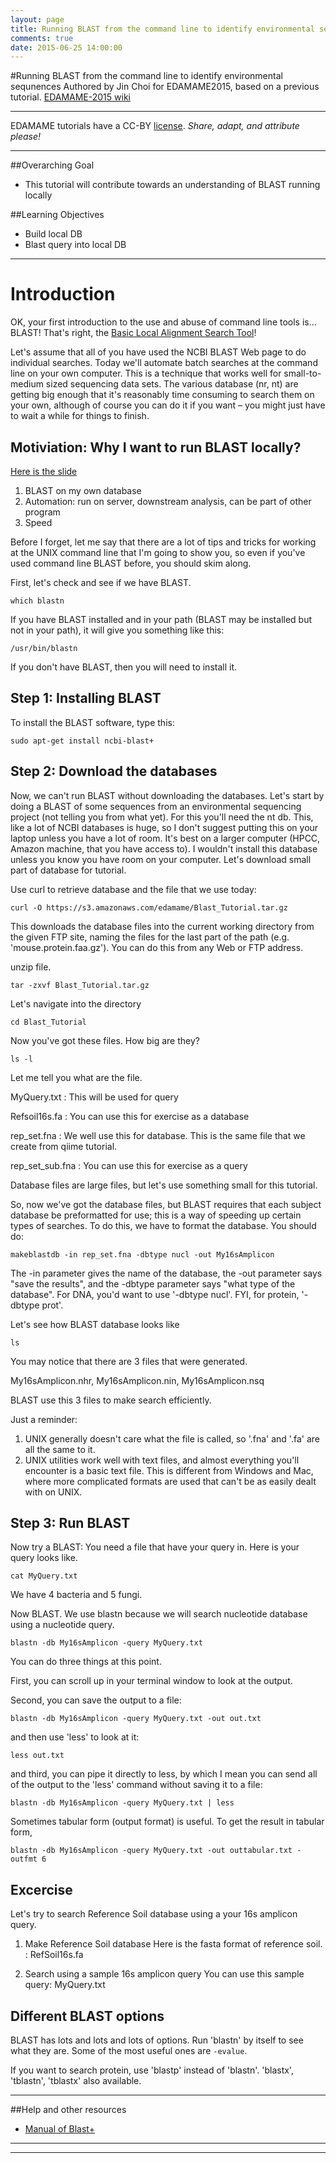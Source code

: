 ```yaml
---
layout: page
title: Running BLAST from the command line to identify environmental sequences
comments: true
date: 2015-06-25 14:00:00
---
```

#Running BLAST from the command line to identify environmental sequnences
Authored by Jin Choi for EDAMAME2015, based on a previous tutorial.
[EDAMAME-2015 wiki](https://github.com/edamame-course/2015-tutorials/wiki)

***
EDAMAME tutorials have a CC-BY [license](https://github.com/edamame-course/2015-tutorials/blob/master/LICENSE.md). _Share, adapt, and attribute please!_
***

##Overarching Goal
* This tutorial will contribute towards an understanding of BLAST running locally

##Learning Objectives
* Build local DB
* Blast query into local DB

***

# Introduction
OK, your first introduction to the use and abuse of command line tools is... BLAST! That's right, the [Basic Local Alignment Search Tool](http://en.wikipedia.org/wiki/BLAST)!

Let's assume that all of you have used the NCBI BLAST Web page to do individual searches. Today we'll automate batch searches at the command line on your own computer. This is a technique that works well for small-to-medium sized sequencing data sets. The various database (nr, nt) are getting big enough that it's reasonably time consuming to search them on your own, although of course you can do it if you want – you might just have to wait a while for things to finish.

## Motiviation: Why I want to run BLAST locally?
[Here is the slide](https://github.com/edamame-course/2015-tutorials/blob/master/presentations_resources/BLAST.pdf)
 
1. BLAST on my own database
2. Automation: run on server, downstream analysis, can be part of other program
3. Speed

Before I forget, let me say that there are a lot of tips and tricks for working at the UNIX command line that I'm going to show you, so even if you've used command line BLAST before, you should skim along.

First, let's check and see if we have BLAST.

```
which blastn
```

If you have BLAST installed and in your path (BLAST may be installed but not in your path), it will give you something like this:

```
/usr/bin/blastn
```

If you don't have BLAST, then you will need to install it.

## Step 1: Installing BLAST
To install the BLAST software, type this:

```
sudo apt-get install ncbi-blast+
```

## Step 2: Download the databases
Now, we can't run BLAST without downloading the databases. Let's start by doing a BLAST of some sequences from an environmental sequencing project (not telling you from what yet). For this you'll need the nt db.  This, like a lot of NCBI databases is huge, so I don't suggest putting this on your laptop unless you have a lot of room.  It's best on a larger computer (HPCC, Amazon machine, that you have access to).  I wouldn't install this database unless you know you have room on your computer. Let's download small part of database for tutorial.

Use curl to retrieve database and the file that we use today:

```
curl -O https://s3.amazonaws.com/edamame/Blast_Tutorial.tar.gz
```

This downloads the database files into the current working directory from the given FTP site, naming the files for the last part of the path (e.g. 'mouse.protein.faa.gz'). You can do this from any Web or FTP address.

unzip file.

```
tar -zxvf Blast_Tutorial.tar.gz
```

Let's navigate into the directory

```
cd Blast_Tutorial
```

Now you've got these files. How big are they?

```
ls -l
```

Let me tell you what are the file.

MyQuery.txt : This will be used for query

Refsoil16s.fa : You can use this for exercise as a database

rep_set.fna : We well use this for database. This is the same file that we create from qiime tutorial.  

rep_set_sub.fna : You can use this for exercise as a query

Database files are large files, but let's use something small for this tutorial.

So, now we've got the database files, but BLAST requires that each subject database be preformatted for use; this is a way of speeding up certain types of searches. To do this, we have to format the database.  You should do:

```
makeblastdb -in rep_set.fna -dbtype nucl -out My16sAmplicon
```

The -in parameter gives the name of the database, the -out parameter says "save the results", and the -dbtype parameter says "what type of the database". For DNA, you'd want to use '-dbtype nucl'. FYI, for protein, '-dbtype prot'.

Let's see how BLAST database looks like

```
ls
```

You may notice that there are 3 files that were generated.

My16sAmplicon.nhr, My16sAmplicon.nin, My16sAmplicon.nsq

BLAST use this 3 files to make search efficiently.

Just a reminder:

1. UNIX generally doesn't care what the file is called, so '.fna' and '.fa' are all the same to it. 
2. UNIX utilities work well with text files, and almost everything you'll encounter is a basic text file. This is different from Windows and Mac, where more complicated formats are used that can't be as easily dealt with on UNIX.

## Step 3: Run BLAST
Now try a BLAST: You need a file that have your query in. Here is your query looks like.

```
cat MyQuery.txt
```

We have 4 bacteria and 5 fungi.

Now BLAST. We use blastn because we will search nucleotide database using a nucleotide query.

```
blastn -db My16sAmplicon -query MyQuery.txt
```

You can do three things at this point.

First, you can scroll up in your terminal window to look at the output.  

Second, you can save the output to a file:

```
blastn -db My16sAmplicon -query MyQuery.txt -out out.txt
```

and then use 'less' to look at it:

```
less out.txt
```

and third, you can pipe it directly to less, by which I mean you can send all of the output to the 'less' command without saving it to a file:

```
blastn -db My16sAmplicon -query MyQuery.txt | less
```

Sometimes tabular form (output format) is useful. To get the result in tabular form,

```
blastn -db My16sAmplicon -query MyQuery.txt -out outtabular.txt -outfmt 6
```

## Excercise

Let's try to search Reference Soil database using a your 16s amplicon query.

1. Make Reference Soil database
Here is the fasta format of reference soil. : RefSoil16s.fa

2. Search using a sample 16s amplicon query
You can use this sample query: MyQuery.txt

## Different BLAST options
BLAST has lots and lots and lots of options. Run 'blastn' by itself to see what they are. Some of the most useful ones are `-evalue`.

If you want to search protein, use 'blastp' instead of 'blastn'. 'blastx', 'tblastn', 'tblastx' also available.
***
##Help and other resources
* [Manual of Blast+]( http://www.ncbi.nlm.nih.gov/books/NBK279690/)

-----------------------------------------------
-----------------------------------------------